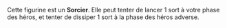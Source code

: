 Cette figurine est un **Sorcier**. Elle peut tenter de lancer 1 sort à votre phase des héros, et tenter de dissiper 1 sort à la phase des héros adverse.